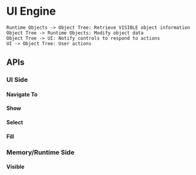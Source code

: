# UI Engine

```sequence
Runtime Objects -> Object Tree: Retrieve VISIBLE object information
Object Tree -> Runtime Objects: Modify object data
Object Tree -> UI: Notify controls to respond to actions
UI -> Object Tree: User actions
```

## APIs

### UI Side

#### Navigate To

#### Show

#### Select

#### Fill

### Memory/Runtime Side

#### Visible

